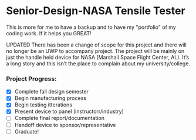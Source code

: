 # Senior-Design-NASA Tensile Tester

This is more for me to have a backup and to have my "portfolio" of my coding work. If it helps you GREAT!

UPDATED
There has been a change of scope for this project and there will no longer be an UWP to accompany project. The project will be mainly on 
just the handle held device for NASA (Marshall Space Flight Center, AL). It’s a long story and this isn’t the place to complain about my 
university/college.

### Project Progress:
- [X] Complete fall design semester
- [X] Begin manufacturing process
- [X] Begin testing itterations
- [X] Present device to panel (instructorr/industry)
- [ ] Complete final report/documentation
- [ ] Handoff device to sponsor/representative
- [ ] Graduate!
